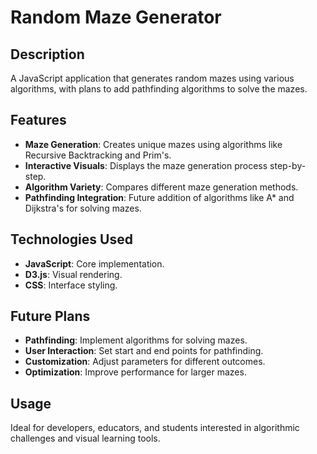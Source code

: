 # Random Maze Generator

## Description

A JavaScript application that generates random mazes using various algorithms, with plans to add pathfinding algorithms to solve the mazes.

## Features

-   **Maze Generation**: Creates unique mazes using algorithms like Recursive Backtracking and Prim's.
-   **Interactive Visuals**: Displays the maze generation process step-by-step.
-   **Algorithm Variety**: Compares different maze generation methods.
-   **Pathfinding Integration**: Future addition of algorithms like A\* and Dijkstra's for solving mazes.

## Technologies Used

-   **JavaScript**: Core implementation.
-   **D3.js**: Visual rendering.
-   **CSS**: Interface styling.

## Future Plans

-   **Pathfinding**: Implement algorithms for solving mazes.
-   **User Interaction**: Set start and end points for pathfinding.
-   **Customization**: Adjust parameters for different outcomes.
-   **Optimization**: Improve performance for larger mazes.

## Usage

Ideal for developers, educators, and students interested in algorithmic challenges and visual learning tools.
